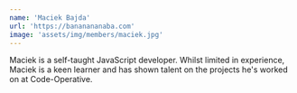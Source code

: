 ```yaml
---
name: 'Maciek Bajda'
url: 'https://bananananaba.com'
image: 'assets/img/members/maciek.jpg'
---
```

Maciek is a self-taught JavaScript developer. Whilst limited in experience, Maciek is a keen learner and has shown talent on the projects he's worked on at Code-Operative.
